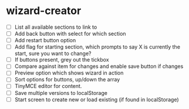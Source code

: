 # wizard-creator

- [ ] List all available sections to link to
- [ ] Add back button with select for which section
- [ ] Add restart button option
- [ ] Add flag for starting section, which prompts to say X is currently the start, sure you want to change?
- [ ] If buttons present, grey out the tickbox
- [ ] Compare against item for changes and enable save button if changes
- [ ] Preview option which shows wizard in action
- [ ] Sort options for buttons, up/down the array
- [ ] TinyMCE editor for content.
- [ ] Save multiple versions to localStorage
- [ ] Start screen to create new or load existing (if found in localStorage)